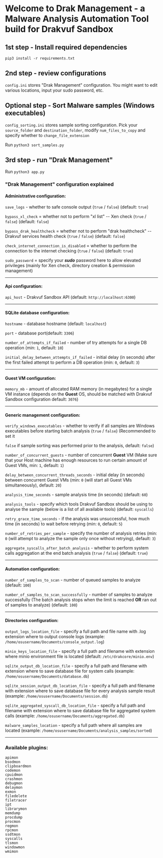 # Welcome to Drak Management - a Malware Analysis Automation Tool build for Drakvuf Sandbox
  
## 1st step - Install required dependencies  
```  
pip3 install -r requirements.txt  
```  
  
## 2nd step - review configurations  
  
`config.ini` stores "Drak Management" configuration. You might want to edit various locations, input your sudo password, etc.  
  
## Optional step - Sort Malware samples (Windows executables)  
  
`config_sorting.ini` stores sample sorting configuration. Pick your `source_folder` and `destination_folder`, modify `num_files_to_copy` and specify whether to `change_file_extension`  
  
Run `python3 sort_samples.py`  
  
## 3rd step - run "Drak Management"  
  
Run `python3 app.py`  
  
### "Drak Management" configuration explained  

#### Administrative configuration:  
 
`save_logs` - whether to safe console output (`true` / `false`) (default: `true`)  

`bypass_xl_check` = whether not to perform "xl list" -- Xen check (`true` / `false`) (default: `false`)  

`bypass_drak_healthcheck` = whether not to perform "drak healthcheck" -- Drakvuf services health check (`true` / `false`) (default: `false`)   

`check_internet_connection_is_disabled` = whether to perform the connection to the internet checking (`true` / `false`) (default: `true`)  

`sudo_password` = specify your ***sudo*** password here to allow elevated privileges (mainly for Xen check, directory creation & permission management)
 
---  
#### Api configuration:

`api_host` - Drakvuf Sandbox API (default: `http://localhost:6300`)
 
---
#### SQLite database configuration:
`hostname` - database hostname (default: `localhost`)  

`port` - database port(default: `3306`)  

`number_of_attempts_if_failed` - number of try attempts for a single DB operation (min: `1`, default: `10`) 

`initial_delay_between_attempts_if_failed` - initial delay (in seconds) after the first failed attempt to perform a DB operation (min: `0`, default: `3`)  
  
  ---
#### Guest VM configuration:
`memory_mb` - amount of allocated RAM memory (in megabytes) for a single VM instance (depends on the **Guest** OS, should be matched with Drakvuf Sandbox configuration default: `3076`)  

  ---
#### Generic management configuration:
`verify_windows_executables` - whether to verify if all samples are Windows executables before starting batch analysis (`true` / `false`) (Recommended to set it 

`false` if sample sorting was performed prior to the analysis, default: `false`)  

`number_of_concurrent_guests` - number of concurrent **Guest** VM (Make sure that your Host machine has enough resources to run certain amount of Guest VMs, min: `1`, default: `1`)

`delay_between_concurrent_threads_seconds` - initial delay (in seconds) between concurrent Guest VMs (min: `0` (will start all Guest VMs simultaneously), default: `20`)

`analysis_time_seconds` - sample analysis time (in seconds) (default: `60`)

`analysis_tools` - specify which tools Drakvuf Sandbox should be using to analyse the sample (below is a list of all available tools) (default: `syscalls`)  

`retry_grace_time_seconds` - if the analysis was unsuccessful, how much time (in seconds) to wait before retrying (min: `0`, default: `5`)  

`number_of_retries_per_sample` - specify the number of analysis retries (min: `0` (will attempt to analyze the sample only once without retrying), default: `3`) 

`aggregate_syscalls_after_batch_analysis` - whether to perform system calls aggregation at the end batch analysis (`true` / `false`) (default: `true`)  
  
  ---
#### Automation configuration:

`number_of_samples_to_scan` - number of queued samples to analyze (default: `100`)  

`number_of_samples_to_scan_successfully` - number of samples to analyze successfully (The batch analysis stops when the limit is reached **OR** ran out of samples to analyze) (default: `100`)  
  
  ---
#### Directories configuration:

`output_logs_location_file` - specify a full path and file name with .log extension where to output console logs (example: `/home/osusername/Documents/console_output.log`)

`minio_keys_location_file` - specify a full path and filename with extension where minio environment file is located (default: `/etc/drakcore/minio.env`)

`sqlite_output_db_location_file` -  specify a full path and filename with extension where to save database file for system calls (example: `/home/osusername/Documents/database.db`)

`sqlite_session_output_db_location_file` - specify a full path and filename with extension where to save database file for every analysis sample result (example: `/home/osusername/Documents/session.db`)

`sqlite_aggregated_syscall_db_location_file` - specify a full path and filename with extension where to save database file for aggregated system calls (example: `/home/osusername/Documents/aggregated.db`)

`malware_samples_location` - specify a full path where all samples are located (example: `/home/osusername/Documents/analysis_samples/sorted`)
  
  ---
### Available plugins:  
```  
apimon  
bsodmon  
clipboardmon  
codemon  
cpuidmon  
crashmon  
debugmon  
delaymon  
exmon  
filedelete  
filetracer  
ipt  
librarymon  
memdump  
procdump  
procmon  
regmon  
rpcmon  
ssdtmon  
syscalls  
tlsmon  
windowmon  
wmimon  
```
